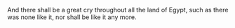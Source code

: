 And there shall be a great cry throughout all the land of Egypt, such as there was none like it, nor shall be like it any more.
